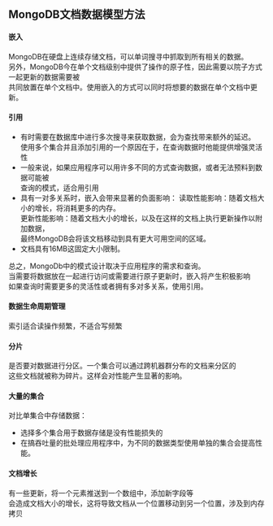 ## MongoDB文档数据模型方法
#### 嵌入
MongoDB在硬盘上连续存储文档，可以单词搜寻中抓取到所有相关的数据。  
另外，MongoDB今在单个文档级别中提供了操作的原子性，因此需要以院子方式一起更新的数据需要被  
共同放置在单个文档中。使用嵌入的方式可以同时将想要的数据在单个文档中更新。  

#### 引用
- 有时需要在数据库中进行多次搜寻来获取数据，会为查找带来额外的延迟。  
使用多个集合并且添加引用的一个原因在于，在查询数据时他能提供增强灵活性  
- 一般来说，如果应用程序可以用许多不同的方式查询数据，或者无法预料到数据可能被  
查询的模式，适合用引用  
- 具有一对多关系时，嵌入会带来显著的负面影响：
读取性能影响：随着文档大小的增长，将消耗更多的内存。  
更新性能影响：随着文档大小的增长，以及在这样的文档上执行更新操作以附加数据，  
最终MongoDB会将该文档移动到具有更大可用空间的区域。  
- 文档具有16MB这固定大小限制。

总之，MongoDb中的模式设计取决于应用程序的需求和查询。  
当需要将数据放在一起进行访问或需要进行原子更新时，嵌入将产生积极影响  
如果查询时需要更多的灵活性或者拥有多对多关系，使用引用。   

#### 数据生命周期管理  
索引适合读操作频繁，不适合写频繁  

#### 分片
是否要对数据进行分区。一个集合可以通过跨机器群分布的文档来分区的  
这些文档就被称为碎片。这样会对性能产生显著的影响。  

#### 大量的集合
对比单集合中存储数据：
- 选择多个集合用于数据存储是没有性能损失的  
- 在搞吞吐量的批处理应用程序中，为不同的数据类型使用单独的集合会提高性能。   

#### 文档增长
有一些更新，将一个元素推送到一个数组中，添加新字段等  
会造成文档大小的增长，这将导致文档从一个位置移动到另一个位置，涉及到内存拷贝   
